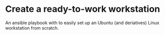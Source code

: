 # Create a ready-to-work workstation

An ansible playbook with to easily set up an Ubuntu (and deriatives) Linux workstation from scratch.

